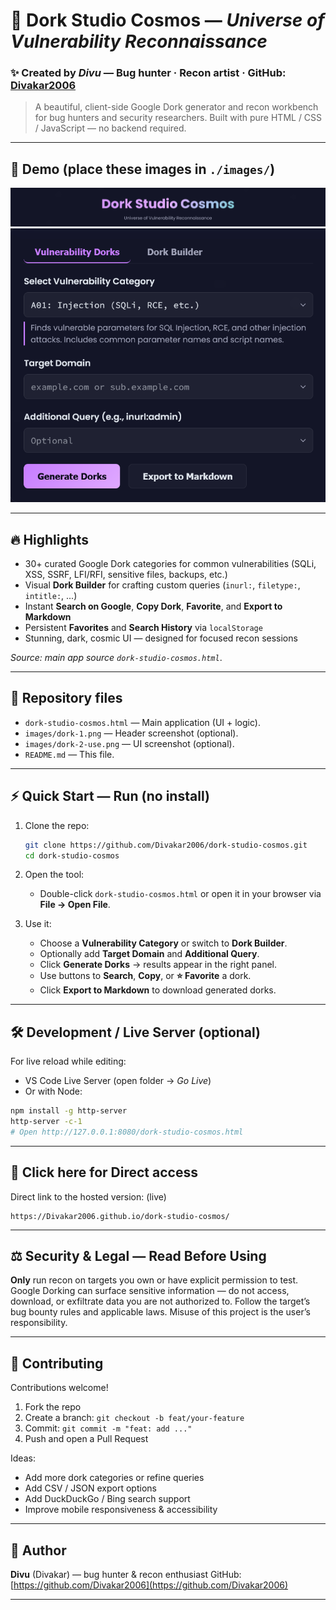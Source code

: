 # 🚀 Dork Studio Cosmos — *Universe of Vulnerability Reconnaissance*

### ✨ **Created by *Divu*** — Bug hunter · Recon artist · GitHub: [Divakar2006](https://github.com/Divakar2006)

> A beautiful, client-side Google Dork generator and recon workbench for bug hunters and security researchers. Built with pure HTML / CSS / JavaScript — no backend required.

---

## 📸 Demo (place these images in `./images/`)

![Header Screenshot](./images/dork-1.png)
![Generator UI](./images/dork-2-use.png)

---

## 🔥 Highlights

* 30+ curated Google Dork categories for common vulnerabilities (SQLi, XSS, SSRF, LFI/RFI, sensitive files, backups, etc.)
* Visual **Dork Builder** for crafting custom queries (`inurl:`, `filetype:`, `intitle:`, ...)
* Instant **Search on Google**, **Copy Dork**, **Favorite**, and **Export to Markdown**
* Persistent **Favorites** and **Search History** via `localStorage`
* Stunning, dark, cosmic UI — designed for focused recon sessions

*Source: main app source `dork-studio-cosmos.html`*. 

---

## 📂 Repository files

* `dork-studio-cosmos.html` — Main application (UI + logic). 
* `images/dork-1.png` — Header screenshot (optional).
* `images/dork-2-use.png` — UI screenshot (optional).
* `README.md` — This file.

---

## ⚡ Quick Start — Run (no install)

1. Clone the repo:

   ```bash
   git clone https://github.com/Divakar2006/dork-studio-cosmos.git
   cd dork-studio-cosmos
   ```

2. Open the tool:

   * Double-click `dork-studio-cosmos.html` or open it in your browser via **File → Open File**.

3. Use it:

   * Choose a **Vulnerability Category** or switch to **Dork Builder**.
   * Optionally add **Target Domain** and **Additional Query**.
   * Click **Generate Dorks** → results appear in the right panel.
   * Use buttons to **Search**, **Copy**, or **⭐ Favorite** a dork.
   * Click **Export to Markdown** to download generated dorks.

---

## 🛠 Development / Live Server (optional)

For live reload while editing:

* VS Code Live Server (open folder → *Go Live*)
* Or with Node:

```bash
npm install -g http-server
http-server -c-1
# Open http://127.0.0.1:8080/dork-studio-cosmos.html
```

---

## 📣  Click here for Direct access
Direct link to the hosted version: (live)

```
https://Divakar2006.github.io/dork-studio-cosmos/
```

---

## ⚖️ Security & Legal — Read Before Using

**Only** run recon on targets you own or have explicit permission to test. Google Dorking can surface sensitive information — do not access, download, or exfiltrate data you are not authorized to. Follow the target’s bug bounty rules and applicable laws. Misuse of this project is the user’s responsibility.

---

## 🤝 Contributing

Contributions welcome!

1. Fork the repo
2. Create a branch: `git checkout -b feat/your-feature`
3. Commit: `git commit -m "feat: add ..."`
4. Push and open a Pull Request

Ideas:

* Add more dork categories or refine queries
* Add CSV / JSON export options
* Add DuckDuckGo / Bing search support
* Improve mobile responsiveness & accessibility

---

## 👤 Author

**Divu** (Divakar) — bug hunter & recon enthusiast
GitHub: [https://github.com/Divakar2006](https://github.com/Divakar2006)

---

